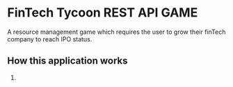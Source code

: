 # FinTech Tycoon REST API GAME
A resource management game which requires the user to grow their finTech company to reach IPO status. 

## How this application works
1. 


